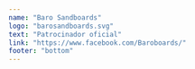 ```yaml
---
name: "Baro Sandboards"
logo: "barosandboards.svg"
text: "Patrocinador oficial"
link: "https://www.facebook.com/Baroboards/"
footer: "bottom"
---
```


